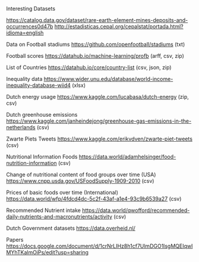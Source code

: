 Interesting Datasets

https://catalog.data.gov/dataset/rare-earth-element-mines-deposits-and-occurrences0d47b
http://estadisticas.cepal.org/cepalstat/portada.html?idioma=english

Data on Football stadiums
https://github.com/openfootball/stadiums (txt)

Football scores
https://datahub.io/machine-learning/profb (arff, csv, zip)

List of Countries
https://datahub.io/core/country-list (csv, json, zip)

Inequality data
https://www.wider.unu.edu/database/world-income-inequality-database-wiid4 (xlsx)

Dutch energy usage
https://www.kaggle.com/lucabasa/dutch-energy (zip, csv)

Dutch greenhouse emissions
https://www.kaggle.com/janheindejong/greenhouse-gas-emissions-in-the-netherlands (csv)

Zwarte Piets Tweets
https://www.kaggle.com/erikvdven/zwarte-piet-tweets (csv)

Nutritional Information Foods
https://data.world/adamhelsinger/food-nutrition-information (csv)

Change of nutritional content of food groups over time (USA)
https://www.cnpp.usda.gov/USFoodSupply-1909-2010 (csv)

Prices of basic foods over time (International)
https://data.world/wfp/4fdcd4dc-5c2f-43af-a1e4-93c9b6539a27 (csv)

Recommended Nutrient intake
https://data.world/qwofford/recommended-daily-nutrients-and-macronutrients/activity (csv)

Dutch Government datasets
https://data.overheid.nl/

Papers
https://docs.google.com/document/d/1crNrLIHz8h1cf7UlmDGO1lsgMQEIqwIMYhTKalmOiPs/edit?usp=sharing
